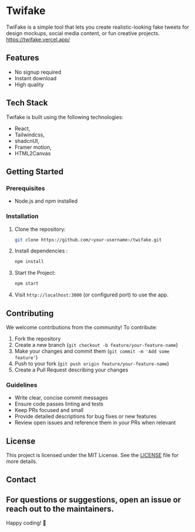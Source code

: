 # Twifake

TwiFake is a simple tool that lets you create realistic-looking fake tweets for design mockups, social media content, or fun creative projects.
https://twifake.vercel.app/


## Features
- No signup required
- Instant download
- High quality

## Tech Stack
Twifake is built using the following technologies:
- React,
- Tailwindcss,
- shadcnUI,
- Framer motion,
- HTML2Canvas

## Getting Started
### Prerequisites
- Node.js and npm installed

### Installation
1. Clone the repository:
    ```bash
    git clone https://github.com/<your-username>/twifake.git
2. Install dependencies :
    ```bash
    npm install
3. Start the Project:
    ```bash
    npm start
    ```
4. Visit `http://localhost:3000` (or configured port) to use the app.

## Contributing
We welcome contributions from the community! To contribute:
1. Fork the repository
2. Create a new branch (`git checkout -b feature/your-feature-name`)
3. Make your changes and commit them (`git commit -m 'Add some feature'`)
4. Push to your fork (`git push origin feature/your-feature-name`)
5. Create a Pull Request describing your changes

### Guidelines
- Write clear, concise commit messages
- Ensure code passes linting and tests
- Keep PRs focused and small
- Provide detailed descriptions for bug fixes or new features
- Review open issues and reference them in your PRs when relevant

## License
This project is licensed under the MIT License. See the [LICENSE](LICENSE) file for more details.

## Contact
For questions or suggestions, open an issue or reach out to the maintainers.
---
Happy coding! 🚀
